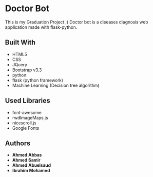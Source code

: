 # Doctor Bot

This is my Graduation Project ;)
Doctor bot is a diseases diagnosis web application made with flask-python.

## Built With

* HTML5
* CSS
* JQuery
* Bootstrap v3.3
* python
* flask (python framework)
* Machine Learning (Decision tree algorithm)

## Used Libraries

* font-awesome
* rwdImageMaps.js
* nicescroll.js
* Google Fonts


## Authors

* **Ahmed Abbas**
* **Ahmed Samir**
* **Ahmed Abuelsaud**
* **Ibrahim Mohamed**
